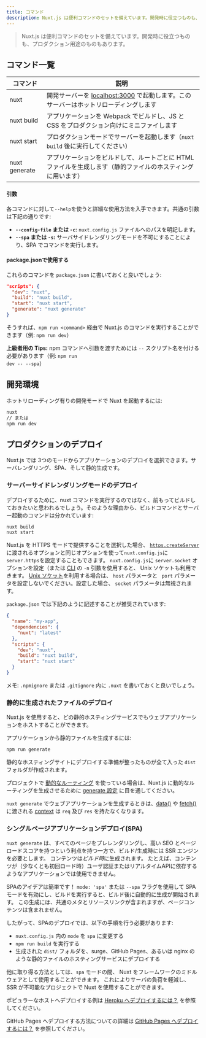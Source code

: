 ```yaml
---
title: コマンド
description: Nuxt.js は便利コマンドのセットを備えています。開発時に役立つものも、プロダクション用途のものもあります。
---
```


> Nuxt.js は便利コマンドのセットを備えています。開発時に役立つものも、プロダクション用途のものもあります。

## コマンド一覧

コマンド | 説明
--- | ---
nuxt | 開発サーバーを [localhost:3000](http://localhost:3000) で起動します。このサーバーはホットリローディングします
nuxt build | アプリケーションを Webpack でビルドし、JS と CSS をプロダクション向けにミニファイします
nuxt start | プロダクションモードでサーバーを起動します（`nuxt build` 後に実行してください）
nuxt generate | アプリケーションをビルドして、ルートごとに HTML ファイルを生成します（静的ファイルのホスティングに用います）

#### 引数

各コマンドに対して`--help`を使うと詳細な使用方法を入手できます。共通の引数は下記の通りです:

- **`--config-file` または `-c`:** `nuxt.config.js` ファイルへのパスを明記します。
- **`--spa` または `-s`:** サーバサイドレンダリングモードを不可にすることにより、SPA でコマンドを実行します。

#### package.jsonで使用する

これらのコマンドを `package.json` に書いておくと良いでしょう:

```json
"scripts": {
  "dev": "nuxt",
  "build": "nuxt build",
  "start": "nuxt start",
  "generate": "nuxt generate"
}
```

そうすれば、`npm run <command>` 経由で Nuxt.js のコマンドを実行することができます（例: `npm run dev`）

<div class="Alert Alert--nuxt-green">

<b>上級者用の Tips:</b> npm コマンドへ引数を渡すためには <code>--</code> スクリプト名を付ける必要があります（例: <code>npm run dev -- --spa</code>）

</div>

## 開発環境

ホットリローディング有りの開発モードで Nuxt を起動するには:

```bash
nuxt
// または
npm run dev
```

## プロダクションのデプロイ

Nuxt.js では 3つのモードからアプリケーションのデプロイを選択できます。サーバレンダリング、SPA、そして静的生成です。

### サーバーサイドレンダリングモードのデプロイ

デプロイするために、nuxt コマンドを実行するのではなく、前もってビルドしておきたいと思われるでしょう。そのような理由から、ビルドコマンドとサーバー起動のコマンドは分かれています:

```bash
nuxt build
nuxt start
```

Nuxt.js を HTTPS モードで提供することを選択した場合、 [`https.createServer`](https://nodejs.org/api/https.html) に渡されるオプションと同じオプションを使って`nuxt.config.js`に `server.https`を設定することもできます。 
`nuxt.config.js`に `server.socket` オプションを設定（または [CLI](https://ja.nuxtjs.org/guide/commands/#%E3%82%B3%E3%83%9E%E3%83%B3%E3%83%89%E4%B8%80%E8%A6%A7) の `-n` 引数を使用すると、 Unix ソケットも利用できます。
[Unix ソケット](https://en.wikipedia.org/wiki/Berkeley_sockets)を利用する場合は、 `host` パラメータと ` port` パラメータを設定しないでください。設定した場合、 `socket` パラメータは無視されます。

`package.json` では下記のように記述することが推奨されています:

```json
{
  "name": "my-app",
  "dependencies": {
    "nuxt": "latest"
  },
  "scripts": {
    "dev": "nuxt",
    "build": "nuxt build",
    "start": "nuxt start"
  }
}
```

メモ: `.npmignore` または `.gitignore` 内に `.nuxt` を書いておくと良いでしょう。

### 静的に生成されたファイルのデプロイ

Nuxt.js を使用すると、どの静的ホスティングサービスでもウェブアプリケーションをホストすることができます。

アプリケーションから静的ファイルを生成するには:

```bash
npm run generate
```

静的なホスティングサイトにデプロイする準備が整ったものが全て入った `dist` フォルダが作成されます。

プロジェクトで [動的なルーティング](/guide/routing#dynamic-routes) を使っている場合は、Nuxt.js に動的なルーティングを生成させるために [generate 設定](/api/configuration-generate) に目を通してください。

<div class="Alert">

`nuxt generate` でウェブアプリケーションを生成するときは、[data()](/guide/async-data#the-data-method) や [fetch()](/guide/vuex-store#the-fetch-method) に渡される [context](/api#context) は `req` 及び `res` を持たなくなります。

</div>

### シングルページアプリケーションデプロイ(SPA)

`nuxt generate` は、すべてのページをプレレンダリングし、高い SEO とページロードスコアを持つという利点を持つ一方で、ビルド/生成時には SSR エンジンを必要とします。 コンテンツは*ビルド時*に生成されます。 たとえば、コンテンツが（少なくとも初回ロード時）ユーザ認証またはリアルタイムAPIに依存するようなアプリケーションでは使用できません。

SPAのアイデアは簡単です！ `mode: 'spa'` または `--spa` フラグを使用して SPA モードを有効にし、ビルドを実行すると、ビルド後に自動的に生成が開始されます。 この生成には、共通のメタとリソースリンクが含まれますが、ページコンテンツは含まれません。

したがって、SPAのデプロイでは、以下の手順を行う必要があります:

- `nuxt.config.js` 内の `mode` を `spa` に変更する
- `npm run build` を実行する
- 生成された `dist/` フォルダを、surge、GitHub Pages、あるいは nginx のような静的ファイルのホスティングサービスにデプロイする

他に取り得る方法としては、`spa` モードの間、 Nuxt をフレームワークのミドルウェアとして使用することができます。 これによりサーバの負荷を軽減し、SSR が不可能なプロジェクトで Nuxt を使用することができます。

<div class="Alert">

ポピュラーなホストへデプロイする例は [Heroku へデプロイするには？](/faq/heroku-deployment) を参照してください。

</div>

<div class="Alert">

 GitHub Pages へデプロイする方法についての詳細は [GitHub Pages へデプロイするには？](/faq/github-pages) を参照してください。

</div>
